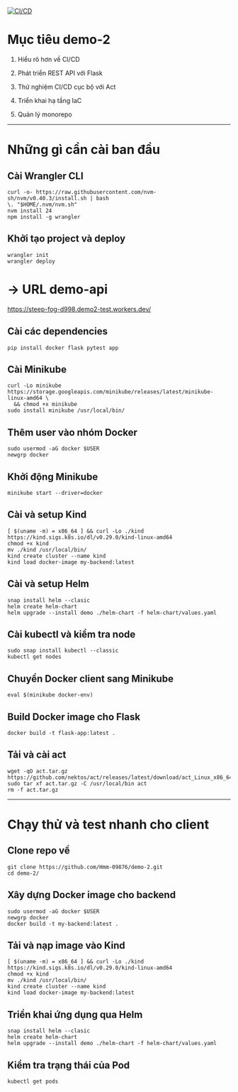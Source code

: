 [![CI/CD](https://github.com/Hmm-09876/demo-2/actions/workflows/k8s-ci-cd.yml/badge.svg)](https://github.com/Hmm-09876/demo-2/actions)
# Mục tiêu demo-2

1. Hiểu rõ hơn về CI/CD

2. Phát triển REST API với Flask

3. Thử nghiệm CI/CD cục bộ với Act

4. Triển khai hạ tầng IaC

5. Quản lý monorepo
***
# Những gì cần cài ban đầu

## Cài Wrangler CLI
```
curl -o- https://raw.githubusercontent.com/nvm-sh/nvm/v0.40.3/install.sh | bash
\. "$HOME/.nvm/nvm.sh"
nvm install 24
npm install -g wrangler
```

## Khởi tạo project và deploy
```
wrangler init
wrangler deploy
```

# -> URL demo-api
https://steep-fog-d998.demo2-test.workers.dev/


## Cài các dependencies
```
pip install docker flask pytest app
```

## Cài Minikube
```
curl -Lo minikube https://storage.googleapis.com/minikube/releases/latest/minikube-linux-amd64 \
  && chmod +x minikube
sudo install minikube /usr/local/bin/
```

## Thêm user vào nhóm Docker
```
sudo usermod -aG docker $USER
newgrp docker
```

## Khởi động Minikube
```
minikube start --driver=docker
```

## Cài và setup Kind
```
[ $(uname -m) = x86_64 ] && curl -Lo ./kind https://kind.sigs.k8s.io/dl/v0.29.0/kind-linux-amd64
chmod +x kind
mv ./kind /usr/local/bin/
kind create cluster --name kind
kind load docker-image my-backend:latest
```

## Cài và setup Helm
```
snap install helm --clasic
helm create helm-chart
helm upgrade --install demo ./helm-chart -f helm-chart/values.yaml
```

## Cài kubectl và kiểm tra node
```
sudo snap install kubectl --classic
kubectl get nodes
```

## Chuyển Docker client sang Minikube
```
eval $(minikube docker-env)
```

## Build Docker image cho Flask
```
docker build -t flask-app:latest .
```

## Tải và cài act
```
wget -qO act.tar.gz https://github.com/nektos/act/releases/latest/download/act_Linux_x86_64.tar.gz
sudo tar xf act.tar.gz -C /usr/local/bin act
rm -f act.tar.gz
```

***
# Chạy thử và test nhanh cho client
## Clone repo về
```
git clone https://github.com/Hmm-09876/demo-2.git
cd demo-2/
```

## Xây dựng Docker image cho backend
```
sudo usermod -aG docker $USER
newgrp docker
docker build -t my-backend:latest . 
```

## Tải và nạp image vào Kind
```
[ $(uname -m) = x86_64 ] && curl -Lo ./kind https://kind.sigs.k8s.io/dl/v0.29.0/kind-linux-amd64
chmod +x kind
mv ./kind /usr/local/bin/
kind create cluster --name kind
kind load docker-image my-backend:latest
```

## Triển khai ứng dụng qua Helm
```
snap install helm --clasic
helm create helm-chart
helm upgrade --install demo ./helm-chart -f helm-chart/values.yaml
```

## Kiểm tra trạng thái của Pod
```
kubectl get pods
```



















